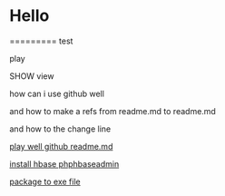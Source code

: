 # Hello
=========
test

play

SHOW view

how can i use github well

and how to make a refs from readme.md to readme.md

and how to the change line

[play well github readme.md](https://github.com/guodongxiaren/README "github readme edit")

[install hbase phphbaseadmin](https://github.com/hivefans/phphbaseadmin)

[package to exe file](http://www.cnblogs.com/icewee/articles/2073203.html "jar包转换exe")

